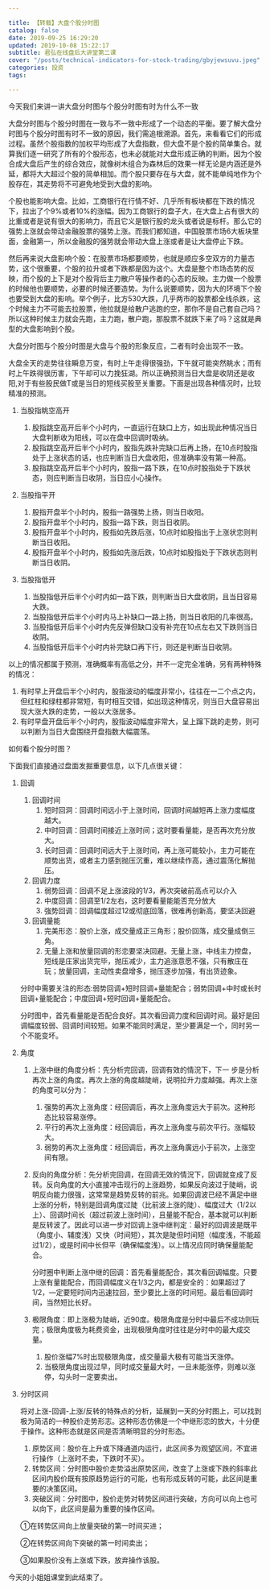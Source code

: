 ```yaml
---

title: 【转载】大盘个股分时图
catalog: false
date: 2019-09-25 16:29:20
updated: 2019-10-08 15:22:17
subtitle: 君弘在线盘后大讲堂第二课
cover: "/posts/technical-indicators-for-stock-trading/gbyjewsuvu.jpeg"
categories: 投资
tags:

---
```




今天我们来讲一讲大盘分时图与个股分时图有时为什么不一致

<!--more-->

大盘分时图与个股分时图在一致与不一致中形成了一个动态的平衡。要了解大盘分时图与个股分时图有时不一致的原因，我们需追根溯源。首先，来看看它们的形成过程。虽然个股指数的加权平均形成了大盘指数，但大盘不是个股的简单集合。就算我们逐一研究了所有的个股形态，也未必就能对大盘形成正确的判断。因为个股合成大盘后产生的综合效应，就像树木组合为森林后的效果一样无论是内涵还是外延，都将大大超过个股的简单相加。而个股只要存在与大盘，就不能单纯地作为个股存在，其走势将不可避免地受到大盘的影响。

个股也能影响大盘。比如，工商银行在行情不好、几乎所有板块都在下跌的情况下，拉出了个9%或者10%的涨幅。因为工商银行的盘子大，在大盘上占有很大的比重或者是说有很大的影响力，而且它义是银行股的龙头或者说是标杆。那么它的强势上涨就会带动金融股票的强势上涨。而我们都知道，中国股票市场6大板块里面，金融第一，所以金融股的强势就会带动大盘上涨或者是让大盘停止下跌。

然后再来说大盘影响个股：在股票市场都要顺势，也就是顺应多空双方的力量态势，这个很重要，个股的拉升或者下跌都是因为这个。大盘是整个市场态势的反映，而个股的上下是对个股背后主力散户等操作者的心态的反映。主力做一个股票的时候他也要顺势，必要的时候还要造势。为什么说要顺势，因为大的环境下个股也要受到大盘的影响。举个例子，比方530大跌，几乎两市的股票都全线杀跌，这个时候主力不可能去拉股票，他拉就是给散户逃跑的空，那你不是自己套自己吗？所以这种时候主力就会先跑，主力跑，散户跑，那股票不就跌下来了吗？这就是典型的大盘影响到个股。

大盘分时图与个股分时图是大盘与个股的形象反应，二者有时会出现不一致。


大盘全天的走势往往瞬息万变，有时上午走得很强劲，下午就可能突然眺水；而有时上午跌得很历害，下午却可以力挽狂湖。所以正确预测当日大盘是收阴还是收阳,对于有些股民做T或是当日的短线买股至关重要。下面是出现各种情况时，比较精准的预测。

1. 当股指眺空高开
   1. 股指跳空高开后半个小时内，一直运行在缺口上方，如出现此种情况当日大盘判断收为阳线，可以在盘中回调时吸纳。
   2. 股指跳空高开后半个小时内，股指先跌补完缺口后再上扬，在10点时股指处于上涨状态的话，也应判断当日大盘收阳，但准确率没有第一种高。
   3. 股指跳空高开后半个小时内，股指一路下跌，在10点时股指处于下跌状态，则应判断当日收阴，当日应小心操作。



2. 当股指平开
   1. 股指开盘半个小时内，股指一路强势上扬，则当日收阳。
   2. 股指开盘半个小时内，股指一路下跌，则当日收阴。
   3. 股指开盘半个小时内，股指如先跌后涨，10点时如股指出于上涨状恋则判断当日收阳。
   4. 股指开盘半个小时内，股指如先涨后跌，10点时如股指处于下跌状态则判断当日收阴。



3. 当股指低开
   1. 当股指低开后半个小时内如一路下跌，则判断当日大盘收阴，且当日容易大跌。
   2. 当股指低开后半个小时内马上补缺口一路上扬，则当日收阳的几率很高。
   3. 当股指低开后半个小时内先反弹但缺口没有补完在10点左右又下跌则当日收阴。
   4. 当股指低开后半个小时内补完缺口再下行，则还是判断当日收阴。

以上的情况都属于预测，准确概率有高低之分，并不一定完全准确，另有两种特殊的情况：

1. 有时早上开盘后半个小时内，股指波动的幅度非常小，往往在一二个点之内，但红柱和绿柱都非常短，有时相互交错，如出现这种情况，则当日大盘容易出现大涨大跌的走势，一般以大涨居多。
2. 有时早盘开盘后半个小时内，股指波动幅度非常大，呈上蹿下跳的走势，则可以判断为当日大盘围绕开盘指数大幅震荡。



如何看个股分时图？

下面我们直接通过盘面发掘重要信息，以下几点很关键：

1. 回调

   1. 回调时间
      1. 短时回洞：回调时间远小于上涨时间，回调时间越短再上涨力度幅度越大。
      2. 中时回调：回调时间接近上涨时间；这时要看量能，是否再次充分放大。
      3. 长时回调：回调时间远大于上涨时间，再上涨可能较小，主力可能在顺势出货，或者主力感到抛压沉重，难以继续作高，通过震荡化解抛压。
   2. 回调力度
      1. 弱势回调：回调不足上涨波段的1/3，再次突破前高点可以介入
      2. 中度回调：回调至1/2左右，这时要看量能能否充分放大
      3. 強势回调：回调幅度超过12或彻底回落，很难再创新高，要坚决回避
   3. 回调量能
      1. 完美形恣：股价上涨，成交量成正三角形；股价回落，成交量成倒三角。
      2. 无量上涨和放量回调的形恋要坚决回避。无量上涨，中线主力控盘，短线是庄家出货完毕，抛压减少，主力追涨意愿不强，只有散庄在玩；放量回调，主动性卖盘增多，抛压逐步加强，有出货迹象。

   分时中需要关注的形态:弱势回调+短时回调+量能配合；弱势回调+中时或长时回调+量能配合；中度回调+短时回调+量能配合。

   分时图中，首先看量能是否配合良好。其次看回调力度和回调时间。最好是回调幅度较弱、回调时间较短。如果不能同时满足，至少要满足一个，同时另一个不能变坏。

2. 角度 

   1. 上涨中继的角度分析：先分析完回调，回调有效的情況下，下一 步是分析再次上涨的角度。再次上涨的角度越陡峭，说明拉升力度越强。再次上涨的角度可以分为： 

      1. 强势的再次上涨角度：经回调后，再次上涨角度远大于前次。这种形态比较容易涨停。
      2. 平行的再次上涨角度：经回调后，再次上涨角度与前次平行。涨幅较大。
      3. 弱势的再次上涨角度：经回调后，再次上涨角廣远小于前次，上涨空间有限。

   2. 反向的角度分析：先分析完回调，在回调无效的情況下，回调就变成了反转。反向角度的大小直接冲击现行的上涨趋势，如果反向波过于陡峭，说明反向能力很强，这常常是趋势反转的前兆。如果回调波已经不满足中继上涨的分析，特别是回调角度过陡（比前波上涨的陡）、幅度过大（1/2以上）、回调时间长（超过前波上涨时间），且量能不配合，基本就可以判断是反转波了。因此可以进一步对回调上涨中继判定：最好的回调波是既平（角度小、辅度浅）又快（时间短），其次是陡但时间短（幅度浅，不能超过1/2），或是时间中长但平（确保幅度浅）。以上情况应同时确保量能配合。

      分时圈中判断上涨中继的回调：首先看量能配合，其次看回调幅度。只要上涨有量能配合，而回调幅度义在1/3之内，都是安全的：如果超过了1/2，—定要短时间内迅速拉回，至少要比上涨的时间短。最后看回调时间，当然短比长好。

   3. 极限角度：即上涨极为陡峭，近90度。极限角度是分时中最后不成功则玩完；极限角度极为耗费资金，出现极限角度时往往是分时中的最大成交量。

      1. 股价涨幅7%时出现极限角度，成交量最大极有可能当天涨停。
      2. 当极限角度出现过早，同时成交量最大时，一旦未能涨停，则难以涨停，勾头时一定要卖出。

3. 分时区间

   将对上涨-回调-上涨/反转的特殊点的分析，延展到一天的分时图上，可以找到极为简洁的一种股价走势形志。这种形态仿佛是一个中继形恋的放大，十分便于操作。这种形态就是区间是否清晰明显的分时形态。

   1. 原势区间：股价在上升或下降通道内运行，此区间多为观望区间，不宜进行操作（上涨时不卖，下跌时不买）。
   2. 转势区间：分时图中股价走势溢出原势区间，改变了上涨或下跌的斜率此区间内股价既有按原趋势运行的可能，也有形成反转的可能，此区间是重要的决策区间。
   3. 突破区间：分时图中，股价走势对转势区间进行突破，方向可以向上也可以向下，此区间是最为重要的操作区间。

   ①在转势区间向上放量突破的第一时间买进；

   ②在转势区间向下突破的第一时间卖出；

   ③如果股价没有上涨或下跌，放弃操作该股。



今天的小姐姐课堂到此结束了。
